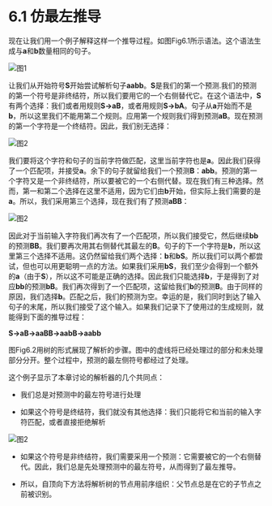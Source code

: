 # 6.1 仿最左推导

现在让我们用一个例子解释这样一个推导过程。如图Fig6.1所示语法。这个语法生成与**a**和**b**数量相同的句子。

![图1](../../img/6.1_1-Fig.6.1.png)

让我们从开始符号**S**开始尝试解析句子**aabb**。**S**是我们的第一个预测.我们的预测的第一个符号是非终结符，所以我们要用它的一个右侧替代它。在这个语法中，**S**有两个选择：我们或者用规则**S&rarr;aB**，或者用规则**S&rarr;bA**。句子从**a**开始而不是**b**，所以这里我们不能用第二个规则。应用第一个规则我们得到预测**aB**。现在预测的第一个字符是一个终结符。因此，我们别无选择：

![图2](../../img/6.1_2.png)

我们要将这个字符和句子的当前字符做匹配，这里当前字符也是**a**。因此我们获得了一个匹配项，并接受**a**。余下的句子就留给我们一个预测**B**：**abb**。预测的第一个字符又是一个非终结符，所以要被它的一个右侧代替。现在我们有三种选择。然而，第一和第二个选择在这里不适用，因为它们由**b**开始，但实际上我们需要的是**a**。所以，我们采用第三个选择，现在我们有了预测**aBB**：

![图2](../../img/6.1_3.png)

因此对于当前输入字符我们再次有了一个匹配项，所以我们接受它，然后继续**bb**的预测**BB**。我们要再次用其右侧替代其最左的**B**。句子的下一个字符是**b**，所以这里第三个选择不适用。这仍然留给我们两个选择：**b**和**bS**。所以我们可以两个都尝试，但也可以用更聪明一点的方法。如果我们采用**bS**，我们至少会得到一个额外的**a**（由于**S**），所以这不可能是正确的选择。因此我们只能选择**b**，于是得到了对应**bb**的预测**bB**。我们再次得到了一个匹配项，这留给我们**b**的预测**B**。由于同样的原因，我们选择**b**。匹配之后，我们的预测为空。幸运的是，我们同时到达了输入句子的末尾，所以我们接受了这个输入。如果我们记录下了使用过的生成规则，就能得到下面的推导过程：
    
**S&rarr;aB&rarr;aaBB&rarr;aabB&rarr;aabb**

图Fig6.2用树的形式展现了解析的步骤。图中的虚线将已经处理过的部分和未处理部分分开。整个过程中，预测的最左侧符号都经过了处理。

这个例子显示了本章讨论的解析器的几个共同点：

- 我们总是对预测中的最左符号进行处理

- 如果这个符号是终结符，我们就没有其他选择：我们只能将它和当前的输入字符匹配，或者直接拒绝解析

![图2](../../img/6.1_4-Fig.6.2.png)

- 如果这个符号是非终结符，我们需要采用一个预测：它需要被它的一个右侧替代。因此，我们总是先处理预测中的最左符号，从而得到了最左推导。

- 所以，自顶向下方法将解析树的节点用前序组织：父节点总是在它的子节点之前被识别。